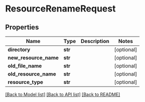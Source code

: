 # ResourceRenameRequest

## Properties
Name | Type | Description | Notes
------------ | ------------- | ------------- | -------------
**directory** | **str** |  | [optional] 
**new_resource_name** | **str** |  | [optional] 
**old_file_name** | **str** |  | [optional] 
**old_resource_name** | **str** |  | [optional] 
**resource_type** | **str** |  | [optional] 

[[Back to Model list]](../README.md#documentation-for-models) [[Back to API list]](../README.md#documentation-for-api-endpoints) [[Back to README]](../README.md)

